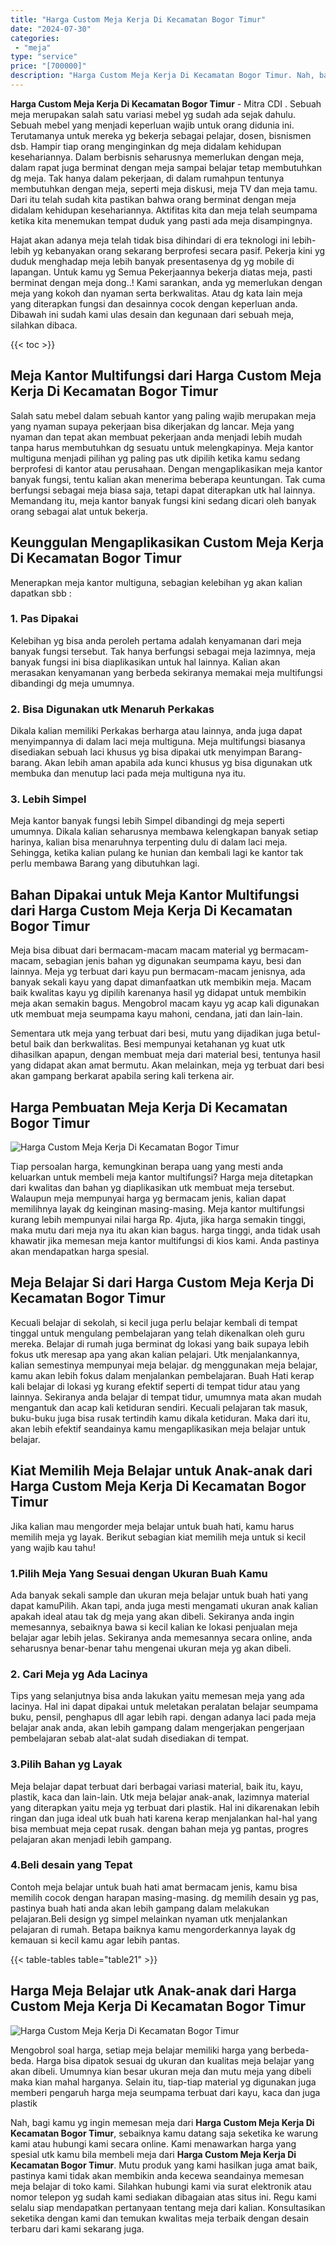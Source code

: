 ```yaml
---
title: "Harga Custom Meja Kerja Di Kecamatan Bogor Timur"
date: "2024-07-30"
categories:
 - "meja"
type: "service"
price: "[700000]"
description: "Harga Custom Meja Kerja Di Kecamatan Bogor Timur. Nah, bagi kamu yg ingin memesan meja dari **Harga Custom Meja Kerja Di Kecamatan Bogor Timur**, sebaiknya k..."
---
```


**Harga Custom Meja Kerja Di Kecamatan Bogor Timur** - Mitra CDI . Sebuah meja merupakan salah satu variasi mebel yg sudah ada sejak dahulu. Sebuah mebel yang menjadi keperluan wajib untuk orang didunia ini. Terutamanya untuk mereka yg bekerja sebagai pelajar, dosen, bisnismen dsb. Hampir tiap orang menginginkan dg meja didalam kehidupan kesehariannya. Dalam berbisnis seharusnya memerlukan dengan meja, dalam rapat juga berminat dengan meja sampai belajar tetap membutuhkan dg meja. Tak hanya dalam pekerjaan, di dalam rumahpun tentunya membutuhkan dengan meja, seperti meja diskusi, meja TV dan meja tamu. Dari itu telah sudah kita pastikan bahwa orang berminat dengan meja didalam kehidupan kesehariannya. Aktifitas kita dan meja telah seumpama ketika kita menemukan tempat duduk yang pasti ada meja disampingnya.

Hajat akan adanya meja telah tidak bisa dihindari di era teknologi ini lebih-lebih yg kebanyakan orang sekarang berprofesi secara pasif. Pekerja kini yg duduk menghadap meja lebih banyak presentasenya dg yg mobile di lapangan. Untuk kamu yg Semua Pekerjaannya bekerja diatas meja, pasti berminat dengan meja dong..! Kami sarankan, anda yg memerlukan dengan meja yang kokoh dan nyaman serta berkwalitas. Atau dg kata lain meja yang diterapkan fungsi dan desainnya cocok dengan keperluan anda. Dibawah ini sudah kami ulas desain dan kegunaan dari sebuah meja, silahkan dibaca.

{{< toc >}}

## Meja Kantor Multifungsi dari Harga Custom Meja Kerja Di Kecamatan Bogor Timur

Salah satu mebel dalam sebuah kantor yang paling wajib merupakan meja yang nyaman supaya pekerjaan bisa dikerjakan dg lancar. Meja yang nyaman dan tepat akan membuat pekerjaan anda menjadi lebih mudah tanpa harus membutuhkan dg sesuatu untuk melengkapinya. Meja kantor multiguna menjadi pilihan yg paling pas utk dipilih ketika kamu sedang berprofesi di kantor atau perusahaan. Dengan mengaplikasikan meja kantor banyak fungsi, tentu kalian akan menerima beberapa keuntungan. Tak cuma berfungsi sebagai meja biasa saja, tetapi dapat diterapkan utk hal lainnya. Memandang itu, meja kantor banyak fungsi kini sedang dicari oleh banyak orang sebagai alat untuk bekerja.

## Keunggulan Mengaplikasikan Custom Meja Kerja Di Kecamatan Bogor Timur

Menerapkan meja kantor multiguna, sebagian kelebihan yg akan kalian dapatkan sbb :

### 1\. Pas Dipakai

Kelebihan yg bisa anda peroleh pertama adalah kenyamanan dari meja banyak fungsi tersebut. Tak hanya berfungsi sebagai meja lazimnya, meja banyak fungsi ini bisa diaplikasikan untuk hal lainnya. Kalian akan merasakan kenyamanan yang berbeda sekiranya memakai meja multifungsi dibandingi dg meja umumnya.

### 2\. Bisa Digunakan utk Menaruh Perkakas

Dikala kalian memiliki Perkakas berharga atau lainnya, anda juga dapat menyimpannya di dalam laci meja multiguna. Meja multifungsi biasanya disediakan sebuah laci khusus yg bisa dipakai utk menyimpan Barang-barang. Akan lebih aman apabila ada kunci khusus yg bisa digunakan utk membuka dan menutup laci pada meja multiguna nya itu.

### 3\. Lebih Simpel

Meja kantor banyak fungsi lebih Simpel dibandingi dg meja seperti umumnya. Dikala kalian seharusnya membawa kelengkapan banyak setiap harinya, kalian bisa menaruhnya terpenting dulu di dalam laci meja. Sehingga, ketika kalian pulang ke hunian dan kembali lagi ke kantor tak perlu membawa Barang yang dibutuhkan lagi.

## Bahan Dipakai untuk Meja Kantor Multifungsi dari Harga Custom Meja Kerja Di Kecamatan Bogor Timur

Meja bisa dibuat dari bermacam-macam macam material yg bermacam-macam, sebagian jenis bahan yg digunakan seumpama kayu, besi dan lainnya. Meja yg terbuat dari kayu pun bermacam-macam jenisnya, ada banyak sekali kayu yang dapat dimanfaatkan utk membikin meja. Macam baik kwalitas kayu yg dipilih karenanya hasil yg didapat untuk membikin meja akan semakin bagus. Mengobrol macam kayu yg acap kali digunakan utk membuat meja seumpama kayu mahoni, cendana, jati dan lain-lain.

Sementara utk meja yang terbuat dari besi, mutu yang dijadikan juga betul-betul baik dan berkwalitas. Besi mempunyai ketahanan yg kuat utk dihasilkan apapun, dengan membuat meja dari material besi, tentunya hasil yang didapat akan amat bermutu. Akan melainkan, meja yg terbuat dari besi akan gampang berkarat apabila sering kali terkena air.

## Harga Pembuatan Meja Kerja Di Kecamatan Bogor Timur

![Harga Custom Meja Kerja Di Kecamatan Bogor Timur](/images/meja/meja-dewasa-006.jpg)

Tiap persoalan harga, kemungkinan berapa uang yang mesti anda keluarkan untuk membeli meja kantor multifungsi? Harga meja ditetapkan dari kwalitas dan bahan yg diaplikasikan utk membuat meja tersebut. Walaupun meja mempunyai harga yg bermacam jenis, kalian dapat memilihnya layak dg keinginan masing-masing. Meja kantor multifungsi kurang lebih mempunyai nilai harga Rp. 4juta, jika harga semakin tinggi, maka mutu dari meja nya itu akan kian bagus. harga tinggi, anda tidak usah khawatir jika memesan meja kantor multifungsi di kios kami. Anda pastinya akan mendapatkan harga spesial.

## Meja Belajar Si dari Harga Custom Meja Kerja Di Kecamatan Bogor Timur

Kecuali belajar di sekolah, si kecil juga perlu belajar kembali di tempat tinggal untuk mengulang pembelajaran yang telah dikenalkan oleh guru mereka. Belajar di rumah juga berminat dg lokasi yang baik supaya lebih fokus utk meresap apa yang akan kalian pelajari. Utk menjalankannya, kalian semestinya mempunyai meja belajar. dg menggunakan meja belajar, kamu akan lebih fokus dalam menjalankan pembelajaran. Buah Hati kerap kali belajar di lokasi yg kurang efektif seperti di tempat tidur atau yang lainnya. Sekiranya anda belajar di tempat tidur, umumnya mata akan mudah mengantuk dan acap kali ketiduran sendiri. Kecuali pelajaran tak masuk, buku-buku juga bisa rusak tertindih kamu dikala ketiduran. Maka dari itu, akan lebih efektif seandainya kamu mengaplikasikan meja belajar untuk belajar.

## Kiat Memilih Meja Belajar untuk Anak-anak dari Harga Custom Meja Kerja Di Kecamatan Bogor Timur

Jika kalian mau mengorder meja belajar untuk buah hati, kamu harus memilih meja yg layak. Berikut sebagian kiat memilih meja untuk si kecil yang wajib kau tahu!

### 1.Pilih Meja Yang Sesuai dengan Ukuran Buah Kamu

Ada banyak sekali sample dan ukuran meja belajar untuk buah hati yang dapat kamuPilih. Akan tapi, anda juga mesti mengamati ukuran anak kalian apakah ideal atau tak dg meja yang akan dibeli. Sekiranya anda ingin memesannya, sebaiknya bawa si kecil kalian ke lokasi penjualan meja belajar agar lebih jelas. Sekiranya anda memesannya secara online, anda seharusnya benar-benar tahu mengenai ukuran meja yg akan dibeli.

### 2\. Cari Meja yg Ada Lacinya

Tips yang selanjutnya bisa anda lakukan yaitu memesan meja yang ada lacinya. Hal ini dapat dipakai untuk meletakan peralatan belajar seumpama buku, pensil, penghapus dll agar lebih rapi. dengan adanya laci pada meja belajar anak anda, akan lebih gampang dalam mengerjakan pengerjaan pembelajaran sebab alat-alat sudah disediakan di tempat.

### 3.Pilih Bahan yg Layak

Meja belajar dapat terbuat dari berbagai variasi material, baik itu, kayu, plastik, kaca dan lain-lain. Utk meja belajar anak-anak, lazimnya material yang diterapkan yaitu meja yg terbuat dari plastik. Hal ini dikarenakan lebih ringan dan juga ideal utk buah hati karena kerap menjalankan hal-hal yang bisa membuat meja cepat rusak. dengan bahan meja yg pantas, progres pelajaran akan menjadi lebih gampang.

### 4.Beli desain yang Tepat

Contoh meja belajar untuk buah hati amat bermacam jenis, kamu bisa memilih cocok dengan harapan masing-masing. dg memilih desain yg pas, pastinya buah hati anda akan lebih gampang dalam melakukan pelajaran.Beli design yg simpel melainkan nyaman utk menjalankan pelajaran di rumah. Betapa baiknya kamu mengorderkannya layak dg kemauan si kecil kamu agar lebih pantas.

{{< table-tables table="table21" >}}

## Harga Meja Belajar utk Anak-anak dari Harga Custom Meja Kerja Di Kecamatan Bogor Timur

![Harga Custom Meja Kerja Di Kecamatan Bogor Timur](/images/meja/meja-anak-010.jpg)

Mengobrol soal harga, setiap meja belajar memiliki harga yang berbeda-beda. Harga bisa dipatok sesuai dg ukuran dan kualitas meja belajar yang akan dibeli. Umumnya kian besar ukuran meja dan mutu meja yang dibeli maka kian mahal harganya. Selain itu, tiap-tiap material yg digunakan juga memberi pengaruh harga meja seumpama terbuat dari kayu, kaca dan juga plastik

Nah, bagi kamu yg ingin memesan meja dari **Harga Custom Meja Kerja Di Kecamatan Bogor Timur**, sebaiknya kamu datang saja seketika ke warung kami atau hubungi kami secara online. Kami menawarkan harga yang spesial utk kamu bila membeli meja dari **Harga Custom Meja Kerja Di Kecamatan Bogor Timur**. Mutu produk yang kami hasilkan juga amat baik, pastinya kami tidak akan membikin anda kecewa seandainya memesan meja belajar di toko kami. Silahkan hubungi kami via surat elektronik atau nomor telepon yg sudah kami sediakan dibagaian atas situs ini. Regu kami selalu siap mendapatkan pertanyaan tentang meja dari kalian. Konsultasikan seketika dengan kami dan temukan kwalitas meja terbaik dengan desain terbaru dari kami sekarang juga.

